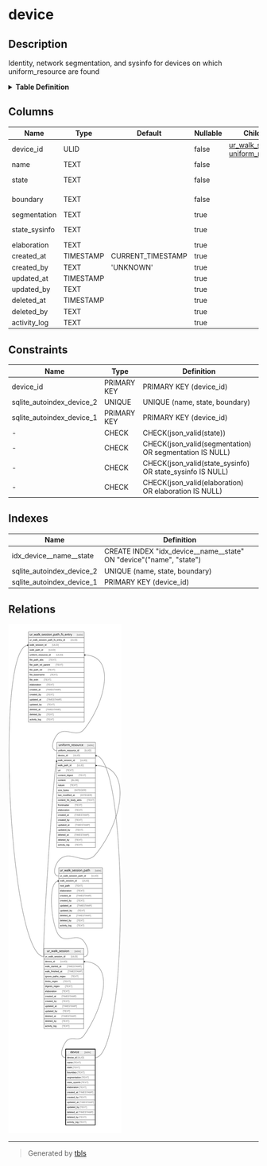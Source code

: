 # device

## Description

Identity, network segmentation, and sysinfo for devices on which uniform_resource are found

<details>
<summary><strong>Table Definition</strong></summary>

```sql
CREATE TABLE "device" (
    "device_id" ULID PRIMARY KEY NOT NULL,
    "name" TEXT NOT NULL,
    "state" TEXT CHECK(json_valid(state)) NOT NULL,
    "boundary" TEXT NOT NULL,
    "segmentation" TEXT CHECK(json_valid(segmentation) OR segmentation IS NULL),
    "state_sysinfo" TEXT CHECK(json_valid(state_sysinfo) OR state_sysinfo IS NULL),
    "elaboration" TEXT CHECK(json_valid(elaboration) OR elaboration IS NULL),
    "created_at" TIMESTAMP DEFAULT CURRENT_TIMESTAMP,
    "created_by" TEXT DEFAULT 'UNKNOWN',
    "updated_at" TIMESTAMP,
    "updated_by" TEXT,
    "deleted_at" TIMESTAMP,
    "deleted_by" TEXT,
    "activity_log" TEXT,
    UNIQUE("name", "state", "boundary")
)
```

</details>

## Columns

| Name          | Type      | Default           | Nullable | Children                                                                      | Comment                                                                                          |
| ------------- | --------- | ----------------- | -------- | ----------------------------------------------------------------------------- | ------------------------------------------------------------------------------------------------ |
| device_id     | ULID      |                   | false    | [ur_walk_session](ur_walk_session.md) [uniform_resource](uniform_resource.md) | {"isSqlDomainZodDescrMeta":true,"isUlid":true}                                                   |
| name          | TEXT      |                   | false    |                                                                               | unique device identifier (defaults to hostname)                                                  |
| state         | TEXT      |                   | false    |                                                                               | should be "SINGLETON" if only one state is allowed, or other tags if multiple states are allowed |
| boundary      | TEXT      |                   | false    |                                                                               | can be IP address, VLAN, or any other device name differentiator                                 |
| segmentation  | TEXT      |                   | true     |                                                                               | zero trust or other network segmentation                                                         |
| state_sysinfo | TEXT      |                   | true     |                                                                               | any sysinfo or other state data that is specific to this device (mutable)                        |
| elaboration   | TEXT      |                   | true     |                                                                               | any elaboration needed for the device (mutable)                                                  |
| created_at    | TIMESTAMP | CURRENT_TIMESTAMP | true     |                                                                               |                                                                                                  |
| created_by    | TEXT      | 'UNKNOWN'         | true     |                                                                               |                                                                                                  |
| updated_at    | TIMESTAMP |                   | true     |                                                                               |                                                                                                  |
| updated_by    | TEXT      |                   | true     |                                                                               |                                                                                                  |
| deleted_at    | TIMESTAMP |                   | true     |                                                                               |                                                                                                  |
| deleted_by    | TEXT      |                   | true     |                                                                               |                                                                                                  |
| activity_log  | TEXT      |                   | true     |                                                                               | {"isSqlDomainZodDescrMeta":true,"isJsonSqlDomain":true}                                          |

## Constraints

| Name                      | Type        | Definition                                                |
| ------------------------- | ----------- | --------------------------------------------------------- |
| device_id                 | PRIMARY KEY | PRIMARY KEY (device_id)                                   |
| sqlite_autoindex_device_2 | UNIQUE      | UNIQUE (name, state, boundary)                            |
| sqlite_autoindex_device_1 | PRIMARY KEY | PRIMARY KEY (device_id)                                   |
| -                         | CHECK       | CHECK(json_valid(state))                                  |
| -                         | CHECK       | CHECK(json_valid(segmentation) OR segmentation IS NULL)   |
| -                         | CHECK       | CHECK(json_valid(state_sysinfo) OR state_sysinfo IS NULL) |
| -                         | CHECK       | CHECK(json_valid(elaboration) OR elaboration IS NULL)     |

## Indexes

| Name                      | Definition                                                          |
| ------------------------- | ------------------------------------------------------------------- |
| idx_device__name__state   | CREATE INDEX "idx_device__name__state" ON "device"("name", "state") |
| sqlite_autoindex_device_2 | UNIQUE (name, state, boundary)                                      |
| sqlite_autoindex_device_1 | PRIMARY KEY (device_id)                                             |

## Relations

![er](device.svg)

---

> Generated by [tbls](https://github.com/k1LoW/tbls)
